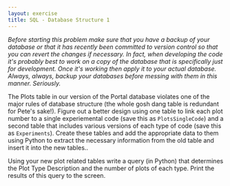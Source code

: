 ```yaml
---
layout: exercise
title: SQL - Database Structure 1
---
```


*Before starting this problem make sure that you have a backup of your
database or that it has recently been committed to version control so
that you can revert the changes if necessary. In fact, when developing
the code it's probably best to work on a copy of the database that is
specifically just for development. Once it's working then apply it to
your actual database. Always, always, backup your databases before
messing with them in this manner. Seriously.*

The Plots table in our version of the Portal database violates one of
the major rules of database structure (the whole gosh dang table is
redundant for Pete's sake!). Figure out a better design using one table
to link each plot number to a single experiemental code (save this as
`PlotsSingleCode`) and a second table that includes various versions
of each type of code (save this as `Experiments`). Create these tables
and add the appropriate data to them using Python to extract the
necessary information from the old table and insert it into the new
tables..

Using your new plot related tables write a query (in Python) that
determines the Plot Type Description and the number of plots of each
type. Print the results of this query to the screen.
